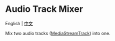 # Audio Track Mixer

English | [中文](./README-zh_CN.md)

Mix two audio tracks ([MediaStreamTrack](https://developer.mozilla.org/zh-CN/docs/Web/API/MediaStreamTrack)) into one.
